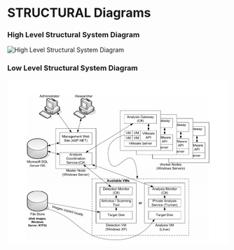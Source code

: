 # STRUCTURAL Diagrams

### High Level Structural System Diagram
![High Level Structural System Diagram](Structural_Diagram_HL.png)

### Low Level Structural System Diagram
![Low Level Structural System Diagram](System_Diagram_LL.png)
